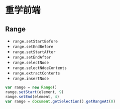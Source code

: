 # 重学前端

## Range

* `range.setStartBefore`
* `range.setEndBefore`
* `range.setStartAfter`
* `range.setEndAfter`
* `range.selectNode`
* `range.selectNdoeContents`
* `range.extractContents`
* `range.insertNode`

```js
var range = new Range()
range.setStart(element, 9)
range.setEnd(element, 4)
var range = document.getSelection().getRangeAt(0)
```